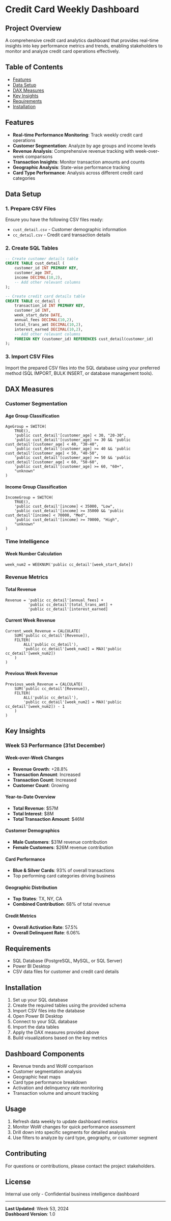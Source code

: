 # Credit Card Weekly Dashboard

## Project Overview

A comprehensive credit card analytics dashboard that provides real-time insights into key performance metrics and trends, enabling stakeholders to monitor and analyze credit card operations effectively.

## Table of Contents

- [Features](#features)
- [Data Setup](#data-setup)
- [DAX Measures](#dax-measures)
- [Key Insights](#key-insights)
- [Requirements](#requirements)
- [Installation](#installation)

## Features

- **Real-time Performance Monitoring**: Track weekly credit card operations
- **Customer Segmentation**: Analyze by age groups and income levels
- **Revenue Analysis**: Comprehensive revenue tracking with week-over-week comparisons
- **Transaction Insights**: Monitor transaction amounts and counts
- **Geographic Analysis**: State-wise performance tracking
- **Card Type Performance**: Analysis across different credit card categories

## Data Setup

### 1. Prepare CSV Files

Ensure you have the following CSV files ready:
- `cust_detail.csv` - Customer demographic information
- `cc_detail.csv` - Credit card transaction details

### 2. Create SQL Tables

```sql
-- Create customer details table
CREATE TABLE cust_detail (
    customer_id INT PRIMARY KEY,
    customer_age INT,
    income DECIMAL(10,2),
    -- Add other relevant columns
);

-- Create credit card details table
CREATE TABLE cc_detail (
    transaction_id INT PRIMARY KEY,
    customer_id INT,
    week_start_date DATE,
    annual_fees DECIMAL(10,2),
    total_trans_amt DECIMAL(10,2),
    interest_earned DECIMAL(10,2),
    -- Add other relevant columns
    FOREIGN KEY (customer_id) REFERENCES cust_detail(customer_id)
);
```

### 3. Import CSV Files

Import the prepared CSV files into the SQL database using your preferred method (SQL IMPORT, BULK INSERT, or database management tools).

## DAX Measures

### Customer Segmentation

#### Age Group Classification
```dax
AgeGroup = SWITCH(
    TRUE(),  
    'public cust_detail'[customer_age] < 30, "20-30",
    'public cust_detail'[customer_age] >= 30 && 'public cust_detail'[customer_age] < 40, "30-40",
    'public cust_detail'[customer_age] >= 40 && 'public cust_detail'[customer_age] < 50, "40-50",
    'public cust_detail'[customer_age] >= 50 && 'public cust_detail'[customer_age] < 60, "50-60",
    'public cust_detail'[customer_age] >= 60, "60+",
    "unknown"
)
```

#### Income Group Classification
```dax
IncomeGroup = SWITCH(
    TRUE(),
    'public cust_detail'[income] < 35000, "Low",
    'public cust_detail'[income] >= 35000 && 'public cust_detail'[income] < 70000, "Med",
    'public cust_detail'[income] >= 70000, "High",
    "unknown"
)
```

### Time Intelligence

#### Week Number Calculation
```dax
week_num2 = WEEKNUM('public cc_detail'[week_start_date])
```

### Revenue Metrics

#### Total Revenue
```dax
Revenue = 'public cc_detail'[annual_fees] + 
          'public cc_detail'[total_trans_amt] + 
          'public cc_detail'[interest_earned]
```

#### Current Week Revenue
```dax
Current_week_Revenue = CALCULATE(
    SUM('public cc_detail'[Revenue]),
    FILTER(
        ALL('public cc_detail'),
        'public cc_detail'[week_num2] = MAX('public cc_detail'[week_num2])
    )
)
```

#### Previous Week Revenue
```dax
Previous_week_Revenue = CALCULATE(
    SUM('public cc_detail'[Revenue]),
    FILTER(
        ALL('public cc_detail'),
        'public cc_detail'[week_num2] = MAX('public cc_detail'[week_num2]) - 1
    )
)
```

## Key Insights

### Week 53 Performance (31st December)

#### Week-over-Week Changes
- **Revenue Growth**: +28.8%
- **Transaction Amount**: Increased
- **Transaction Count**: Increased
- **Customer Count**: Growing

#### Year-to-Date Overview
- **Total Revenue**: $57M
- **Total Interest**: $8M
- **Total Transaction Amount**: $46M

#### Customer Demographics
- **Male Customers**: $31M revenue contribution
- **Female Customers**: $26M revenue contribution

#### Card Performance
- **Blue & Silver Cards**: 93% of overall transactions
- Top performing card categories driving business

#### Geographic Distribution
- **Top States**: TX, NY, CA
- **Combined Contribution**: 68% of total revenue

#### Credit Metrics
- **Overall Activation Rate**: 57.5%
- **Overall Delinquent Rate**: 6.06%

## Requirements

- SQL Database (PostgreSQL, MySQL, or SQL Server)
- Power BI Desktop
- CSV data files for customer and credit card details

## Installation

1. Set up your SQL database
2. Create the required tables using the provided schema
3. Import CSV files into the database
4. Open Power BI Desktop
5. Connect to your SQL database
6. Import the data tables
7. Apply the DAX measures provided above
8. Build visualizations based on the key metrics

## Dashboard Components

- Revenue trends and WoW comparison
- Customer segmentation analysis
- Geographic heat maps
- Card type performance breakdown
- Activation and delinquency rate monitoring
- Transaction volume and amount tracking

## Usage

1. Refresh data weekly to update dashboard metrics
2. Monitor WoW changes for quick performance assessment
3. Drill down into specific segments for detailed analysis
4. Use filters to analyze by card type, geography, or customer segment

## Contributing

For questions or contributions, please contact the project stakeholders.

## License

Internal use only - Confidential business intelligence dashboard

---

**Last Updated**: Week 53, 2024  
**Dashboard Version**: 1.0
